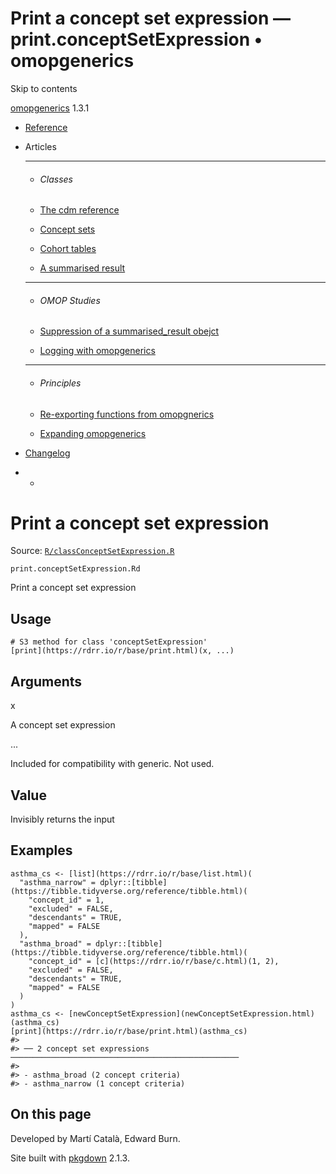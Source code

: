 # Print a concept set expression — print.conceptSetExpression • omopgenerics

Skip to contents

[omopgenerics](../index.html) 1.3.1

  * [Reference](../reference/index.html)
  * Articles
    * * * *

    * ###### Classes

    * [The cdm reference](../articles/cdm_reference.html)
    * [Concept sets](../articles/codelists.html)
    * [Cohort tables](../articles/cohorts.html)
    * [A summarised result](../articles/summarised_result.html)
    * * * *

    * ###### OMOP Studies

    * [Suppression of a summarised_result obejct](../articles/suppression.html)
    * [Logging with omopgenerics](../articles/logging.html)
    * * * *

    * ###### Principles

    * [Re-exporting functions from omopgnerics](../articles/reexport.html)
    * [Expanding omopgenerics](../articles/expanding_omopgenerics.html)
  * [Changelog](../news/index.html)


  *   * [](https://github.com/darwin-eu/omopgenerics/)



# Print a concept set expression

Source: [`R/classConceptSetExpression.R`](https://github.com/darwin-eu/omopgenerics/blob/v1.3.1/R/classConceptSetExpression.R)

`print.conceptSetExpression.Rd`

Print a concept set expression

## Usage
    
    
    # S3 method for class 'conceptSetExpression'
    [print](https://rdrr.io/r/base/print.html)(x, ...)

## Arguments

x
    

A concept set expression

...
    

Included for compatibility with generic. Not used.

## Value

Invisibly returns the input

## Examples
    
    
    asthma_cs <- [list](https://rdrr.io/r/base/list.html)(
      "asthma_narrow" = dplyr::[tibble](https://tibble.tidyverse.org/reference/tibble.html)(
        "concept_id" = 1,
        "excluded" = FALSE,
        "descendants" = TRUE,
        "mapped" = FALSE
      ),
      "asthma_broad" = dplyr::[tibble](https://tibble.tidyverse.org/reference/tibble.html)(
        "concept_id" = [c](https://rdrr.io/r/base/c.html)(1, 2),
        "excluded" = FALSE,
        "descendants" = TRUE,
        "mapped" = FALSE
      )
    )
    asthma_cs <- [newConceptSetExpression](newConceptSetExpression.html)(asthma_cs)
    [print](https://rdrr.io/r/base/print.html)(asthma_cs)
    #> 
    #> ── 2 concept set expressions ───────────────────────────────────────────────────
    #> 
    #> - asthma_broad (2 concept criteria)
    #> - asthma_narrow (1 concept criteria)
    

## On this page

Developed by Martí Català, Edward Burn.

Site built with [pkgdown](https://pkgdown.r-lib.org/) 2.1.3.
